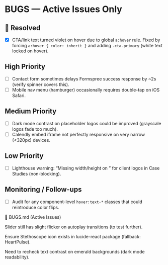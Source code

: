 # BUGS — Active Issues Only

## 🔧 Resolved

- [x] CTA/link text turned violet on hover due to global `a:hover` rule. Fixed by forcing `a:hover { color: inherit }` and adding `.cta-primary` (white text locked on hover).

## High Priority

- [ ] Contact form sometimes delays Formspree success response by ~2s (verify spinner covers this).
- [ ] Mobile nav menu (hamburger) occasionally requires double-tap on iOS Safari.

## Medium Priority

- [ ] Dark mode contrast on placeholder logos could be improved (grayscale logos fade too much).
- [ ] Calendly embed iframe not perfectly responsive on very narrow (<320px) devices.

## Low Priority

- [ ] Lighthouse warning: “Missing width/height on <img>” for client logos in Case Studies (non-blocking).

## Monitoring / Follow-ups

- [ ] Audit for any component-level `hover:text-*` classes that could reintroduce color flips.


🐞 BUGS.md (Active Issues)

 Slider still has slight flicker on autoplay transitions (to test further).

 Ensure Stethoscope icon exists in lucide-react package (fallback: HeartPulse).

 Need to recheck text contrast on emerald backgrounds (dark mode readability).